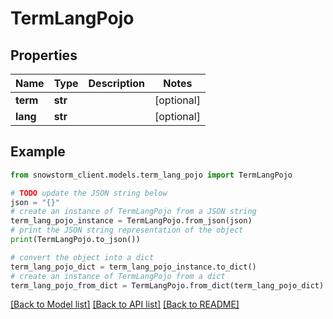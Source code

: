 # TermLangPojo


## Properties

Name | Type | Description | Notes
------------ | ------------- | ------------- | -------------
**term** | **str** |  | [optional] 
**lang** | **str** |  | [optional] 

## Example

```python
from snowstorm_client.models.term_lang_pojo import TermLangPojo

# TODO update the JSON string below
json = "{}"
# create an instance of TermLangPojo from a JSON string
term_lang_pojo_instance = TermLangPojo.from_json(json)
# print the JSON string representation of the object
print(TermLangPojo.to_json())

# convert the object into a dict
term_lang_pojo_dict = term_lang_pojo_instance.to_dict()
# create an instance of TermLangPojo from a dict
term_lang_pojo_from_dict = TermLangPojo.from_dict(term_lang_pojo_dict)
```
[[Back to Model list]](../README.md#documentation-for-models) [[Back to API list]](../README.md#documentation-for-api-endpoints) [[Back to README]](../README.md)


